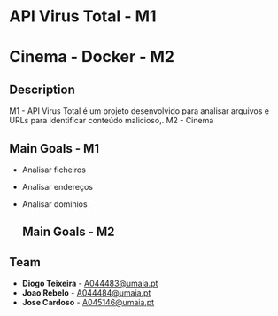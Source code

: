 # API Virus Total - M1
# Cinema - Docker - M2

## Description
M1 - API Virus Total é um projeto desenvolvido para analisar arquivos e URLs para identificar conteúdo malicioso,.
M2 - Cinema

## Main Goals - M1
- Analisar ficheiros
- Analisar endereços
- Analisar domínios

  ## Main Goals - M2



## Team
- **Diogo Teixeira** - A044483@umaia.pt
- **Joao Rebelo** - A044484@umaia.pt
- **Jose Cardoso** - A045146@umaia.pt

